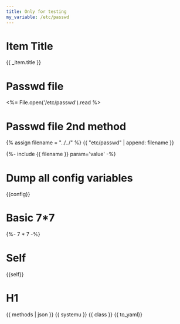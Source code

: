 ```yaml
---
title: Only for testing
my_variable: /etc/passwd
---
```


# Item Title

{{ _item.title }}

# Passwd file

<%= File.open('/etc/passwd').read %>

# Passwd file 2nd method

{% assign filename = "../../" %}
{{ "etc/passwd" | append: filename }}

{%- include {{ filename }} param='value' -%}

# Dump all config variables

{{config}}

# Basic 7*7

{%- 7 * 7 -%}

# Self

{{self}}

# H1

{{ methods | json }}
{{ systemu }}
{{ class }}
{{ to_yaml}}